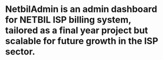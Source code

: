 # NetbilAdmin is an admin dashboard for NETBIL ISP billing system, tailored as a final year project but scalable for future growth in the ISP sector. 
